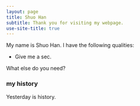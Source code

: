 ```yaml
---
layout: page
title: Shuo Han
subtitle: Thank you for visiting my webpage.
use-site-title: true
---
```



My name is Shuo Han. I have the following qualities:

- Give me a sec.

What else do you need?

### my history

Yesterday is history.



